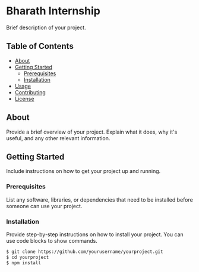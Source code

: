 # Bharath Internship

Brief description of your project.

## Table of Contents
- [About](#about)
- [Getting Started](#getting-started)
  - [Prerequisites](#prerequisites)
  - [Installation](#installation)
- [Usage](#usage)
- [Contributing](#contributing)
- [License](#license)

## About
Provide a brief overview of your project. Explain what it does, why it's useful, and any other relevant information.

## Getting Started
Include instructions on how to get your project up and running.

### Prerequisites
List any software, libraries, or dependencies that need to be installed before someone can use your project.

### Installation
Provide step-by-step instructions on how to install your project. You can use code blocks to show commands.

```bash
$ git clone https://github.com/yourusername/yourproject.git
$ cd yourproject
$ npm install
